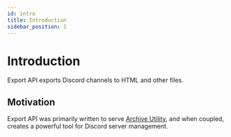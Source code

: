 ```yaml
---
id: intro
title: Introduction
sidebar_position: 1
---
```


# Introduction

Export API exports Discord channels to HTML and other files.

## Motivation
Export API was primarily written to serve [Archive Utility](https://github.com/Fyko/archive-utility), and when coupled, creates a powerful tool for Discord server management.
